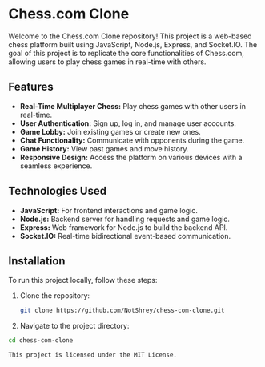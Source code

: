 # Chess.com Clone

Welcome to the Chess.com Clone repository! This project is a web-based chess platform built using JavaScript, Node.js, Express, and Socket.IO. The goal of this project is to replicate the core functionalities of Chess.com, allowing users to play chess games in real-time with others.

## Features

- **Real-Time Multiplayer Chess:** Play chess games with other users in real-time.
- **User Authentication:** Sign up, log in, and manage user accounts.
- **Game Lobby:** Join existing games or create new ones.
- **Chat Functionality:** Communicate with opponents during the game.
- **Game History:** View past games and move history.
- **Responsive Design:** Access the platform on various devices with a seamless experience.

## Technologies Used

- **JavaScript:** For frontend interactions and game logic.
- **Node.js:** Backend server for handling requests and game logic.
- **Express:** Web framework for Node.js to build the backend API.
- **Socket.IO:** Real-time bidirectional event-based communication.

## Installation

To run this project locally, follow these steps:

1. Clone the repository:
   ```bash
   git clone https://github.com/NotShrey/chess-com-clone.git
2. Navigate to the project directory:
 ```bash
cd chess-com-clone

This project is licensed under the MIT License.
